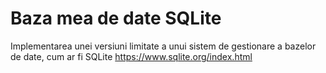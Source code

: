 # Baza mea de date SQLite


Implementarea unei versiuni limitate a unui sistem de gestionare a bazelor de date, cum ar fi SQLite https://www.sqlite.org/index.html
